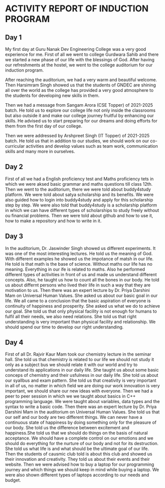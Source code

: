 # ACTIVITY REPORT OF INDUCTION PROGRAM

## Day 1
My first day at Guru Nanak Dev Engineering College was a very good experience for me. First of all we went to college Gurdwara Sahib and there we started a new phase of our life with the blessings of God. After having our refreshments at the hostel, we went to the college auditorium for our induction program.

After reaching the auditorium, we had a very warm and beautiful welcome. Then Harsimram Singh showed us that the students of GNDEC are shining all over the world as the college has provided a very good atmosphere to the students for developing new skills in them.

Then we had a message from Sangam Arora (CSE Topper) of 2021-2025 batch. He told us to explore our college life not only inside the classrooms but also outside it and make our college journey fruitful by enhancing our skills. He advised us to start preparing for our dreams and doing efforts for them from the first day of our college.

Then we were addressed by Arshpreet Singh (IT Topper) of 2021-2025 batch. He told us that in addition to our studies, we should work on our co-curricular activities and develop values such as team work, communication skills and many more in ourselves. 


## Day 2
First of all we had a English proficiency test and Maths proficiency tets in which we were aksed basic grammar and maths questions till class 12th.
Then we went to the auditorium, there we were told about buddy4study platform. We were told about satya scholarship and its benefits. We were also guided how to login into buddy4study and  apply for this scholarship step by step. We were also told that buddy4study is a scholarship platform in which we can have different types of scholarships to study freely without ou financial problems.
Then we were told about github and how to use it, how to make a repository and how to write in it.

## Day 3
In the auditorium, Dr. Jaswinder Singh showed us different experiments. It was one of the most interesting lectures. He told us the meaning of God. With different examples he showed us the impotance of matsh in our life. He told is that math is the base of science. Without maths our life has no meaning. Everything in our ife is related to maths. Also he performed different types of activities in front of us and made us understand different concepts. Also, he taught us how to count all the bones in our body. He told us about differnt persons who lived their life in such a way that they are motivation to us.
Then there was an expert lecture by Dr. Priya Darshini Mam on Universal Human Values. She asked us about our basic goal in our life. We all came to a conclusion that the basic aspiration of everyone is continuity of happiness and prosperity. She asked us what we do to achieve our goal. She told us that only physical facility is not enough for humans to fulfil all their needs, we also need relations. She told us that right understanding is very important than physical facility and relationship. We should spend our time to develop our right understanding.
## Day 4
First of all Dr. Rajvir Kaur Mam took our chemistry lecture in the seminar hall. She told us that chemistry is related to our life we should not study it only as a subject bus we should relate it with our world and try to understand its applications in our daily life. She taught us about some basic conceps of chemistry and their usfulness in our daily life. She told us about our syallbus and exam pattern. She told us that creativity is very important in all of us, no matter in which field we are doing our work innovation is very important, we should share our new ideas with everyone. 
Then we had a peer to peer session in which we we taught about basics in C++ programming language. We were taught about variables, data types and the syntax to write a basic code.
Then there was an expert lecture by Dr. Priya Darshini Mam in the auditorium on Universal Human Values. She told us that our self and our body are two different things. We can never have a continuous state of happiness by doing something only for the pleasure of our body. She told us the difference between excitement and happiness.She told us that we should do things on the basis of natural acceptance. We should have a complete control on our emotions and we should do everything for the nurture of our body and not for its destruction. She told us what life is and what should be the ultimate goal of our life.
Then the students of causmic club told is about this club and showed us their innovation and creativity. They told us about their events and their website.
Then we were advised how to buy a laptop for our programming journey and which things we should keep in mind while buying a laptop. We were also shown different types of laptops according to our needs and budget.
